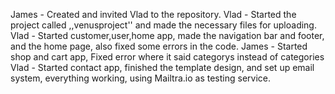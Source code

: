 James - Created and invited Vlad to the repository.
Vlad - Started the project called ,,venusproject'' and made the necessary files for uploading.
Vlad - Started customer,user,home app, made the navigation bar and footer, and the home page, also fixed some errors in the code.
James -  Started shop and cart app, Fixed error where it said categorys instead of categories
Vlad - Started contact app, finished the template design, and set up email system, everything working, using Mailtra.io as testing service. 
